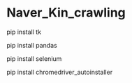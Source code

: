 # Naver_Kin_crawling

pip install tk

pip install pandas

pip install selenium

pip install chromedriver_autoinstaller
